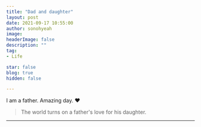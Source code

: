 ```yaml
---
title: "Dad and daughter"
layout: post
date: 2021-09-17 10:55:00
author: sonohyeah
image: 
headerImage: false
description: "" 
tag:
- Life

star: false
blog: true
hidden: false

---
```


I am a father. Amazing day. ❤

> The world turns on a father's love for his daughter.

---
